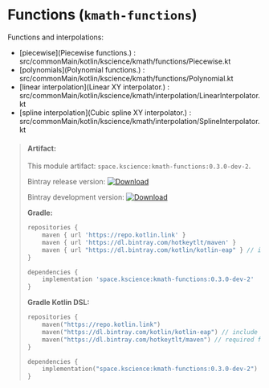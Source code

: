 # Functions (`kmath-functions`)

Functions and interpolations:

 - [piecewise](Piecewise functions.) : src/commonMain/kotlin/kscience/kmath/functions/Piecewise.kt
 - [polynomials](Polynomial functions.) : src/commonMain/kotlin/kscience/kmath/functions/Polynomial.kt
 - [linear interpolation](Linear XY interpolator.) : src/commonMain/kotlin/kscience/kmath/interpolation/LinearInterpolator.kt
 - [spline interpolation](Cubic spline XY interpolator.) : src/commonMain/kotlin/kscience/kmath/interpolation/SplineInterpolator.kt


> #### Artifact:
>
> This module artifact: `space.kscience:kmath-functions:0.3.0-dev-2`.
>
> Bintray release version:        [ ![Download](https://api.bintray.com/packages/mipt-npm/kscience/kmath-functions/images/download.svg) ](https://bintray.com/mipt-npm/kscience/kmath-functions/_latestVersion)
>
> Bintray development version:    [ ![Download](https://api.bintray.com/packages/mipt-npm/dev/kmath-functions/images/download.svg) ](https://bintray.com/mipt-npm/dev/kmath-functions/_latestVersion)
>
> **Gradle:**
>
> ```gradle
> repositories {
>     maven { url 'https://repo.kotlin.link' }
>     maven { url 'https://dl.bintray.com/hotkeytlt/maven' }
>     maven { url "https://dl.bintray.com/kotlin/kotlin-eap" } // include for builds based on kotlin-eap
> }
> 
> dependencies {
>     implementation 'space.kscience:kmath-functions:0.3.0-dev-2'
> }
> ```
> **Gradle Kotlin DSL:**
>
> ```kotlin
> repositories {
>     maven("https://repo.kotlin.link")
>     maven("https://dl.bintray.com/kotlin/kotlin-eap") // include for builds based on kotlin-eap
>     maven("https://dl.bintray.com/hotkeytlt/maven") // required for a
> }
> 
> dependencies {
>     implementation("space.kscience:kmath-functions:0.3.0-dev-2")
> }
> ```
